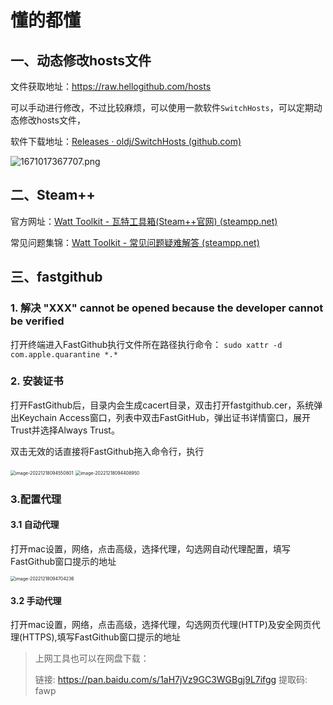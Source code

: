 # 懂的都懂

## 一、动态修改hosts文件

文件获取地址：https://raw.hellogithub.com/hosts

可以手动进行修改，不过比较麻烦，可以使用一款软件`SwitchHosts`，可以定期动态修改hosts文件，

软件下载地址：[Releases · oldj/SwitchHosts (github.com)](https://github.com/oldj/SwitchHosts/releases)

![1671017367707.png](https://cdn.jsdelivr.net/gh/lijing-2008/PicGo/img/8aQ5A1z8.png)

## 二、Steam++

官方网址：[Watt Toolkit - 瓦特工具箱(Steam++官网) (steampp.net)](https://steampp.net/)

常见问题集锦：[Watt Toolkit - 常见问题疑难解答 (steampp.net)](https://steampp.net/faq)

## 三、fastgithub

### 1. 解决 "XXX" cannot be opened because the developer cannot be verified

打开终端进入FastGithub执行文件所在路径执行命令： `sudo xattr -d com.apple.quarantine *.*`

### 2. 安装证书

打开FastGithub后，目录内会生成cacert目录，双击打开fastgithub.cer，系统弹出Keychain Access窗口，列表中双击FastGitHub，弹出证书详情窗口，展开Trust并选择Always Trust。

双击无效的话直接将FastGithub拖入命令行，执行

<img src="https://gitlab.com/lijing-2008/blogpic/-/raw/main/pictures/2022/12/18_9_48_21_image-20221218094550801.png" alt="image-20221218094550801" style="zoom:50%;" />

<img src="https://gitlab.com/lijing-2008/blogpic/-/raw/main/pictures/2022/12/18_9_44_9_image-20221218094408950.png" alt="image-20221218094408950" style="zoom:50%;" />

### 3.配置代理

#### 3.1 自动代理

打开mac设置，网络，点击高级，选择代理，勾选网自动代理配置，填写FastGithub窗口提示的地址

<img src="https://gitlab.com/lijing-2008/blogpic/-/raw/main/pictures/2022/12/18_9_48_9_image-20221218094704236.png" alt="image-20221218094704236" style="zoom:50%;" />

#### 3.2 手动代理

打开mac设置，网络，点击高级，选择代理，勾选网页代理(HTTP)及安全网页代理(HTTPS),填写FastGithub窗口提示的地址

> 上网工具也可以在网盘下载：
>
> 链接: https://pan.baidu.com/s/1aH7jVz9GC3WGBgj9L7ifgg 提取码: fawp 

